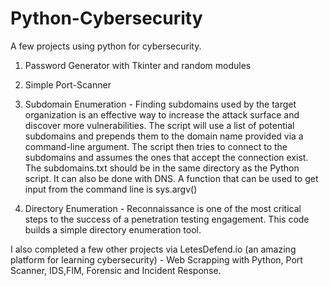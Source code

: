 # Python-Cybersecurity
A few projects using python for cybersecurity.

1. Password Generator with Tkinter and random modules
2. Simple Port-Scanner 
3. Subdomain Enumeration - Finding subdomains used by the target organization is an effective way to increase the attack surface and discover more vulnerabilities. The script will use a list of potential subdomains and prepends them to the domain name provided via a command-line argument. The script then tries to connect to the subdomains and assumes the ones that accept the connection exist. The subdomains.txt should be in the same directory as the Python script. It can also be done with DNS. A function that can be used to get input from the command line is sys.argv()

4. Directory Enumeration - Reconnaissance is one of the most critical steps to the success of a penetration testing engagement. This code builds a simple directory enumeration tool. 

I also completed a few other projects via LetesDefend.io (an amazing platform for learning cybersecurity) - Web Scrapping with Python, Port Scanner, IDS,FIM, Forensic and Incident Response.
